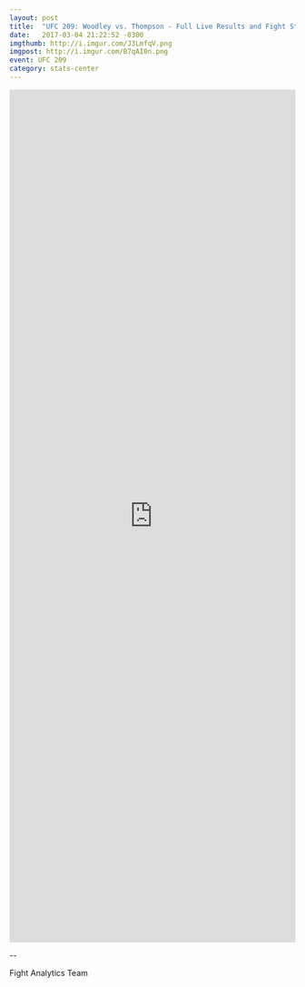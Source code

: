 ```yaml
---
layout: post
title:  "UFC 209: Woodley vs. Thompson - Full Live Results and Fight Stats"
date:   2017-03-04 21:22:52 -0300
imgthumb: http://i.imgur.com/J3LmfqV.png
imgpost: http://i.imgur.com/B7qAI0n.png
event: UFC 209
category: stats-center
---
```


<iframe
src="https://live.fightanalytics.cc/?live=true/#!/events/58b083b84022e6171503d0c3/new/iframe"
width="100%" height="1500" frameborder="0"></iframe>

-- 

Fight Analytics Team
